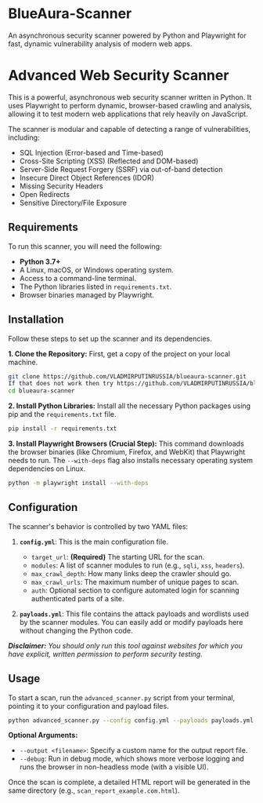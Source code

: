 # BlueAura-Scanner
An asynchronous security scanner powered by Python and Playwright for fast, dynamic vulnerability analysis of modern web apps.
# Advanced Web Security Scanner

This is a powerful, asynchronous web security scanner written in Python. It uses Playwright to perform dynamic, browser-based crawling and analysis, allowing it to test modern web applications that rely heavily on JavaScript.

The scanner is modular and capable of detecting a range of vulnerabilities, including:
-   SQL Injection (Error-based and Time-based)
-   Cross-Site Scripting (XSS) (Reflected and DOM-based)
-   Server-Side Request Forgery (SSRF) via out-of-band detection
-   Insecure Direct Object References (IDOR)
-   Missing Security Headers
-   Open Redirects
-   Sensitive Directory/File Exposure

## Requirements

To run this scanner, you will need the following:

-   **Python 3.7+**
-   A Linux, macOS, or Windows operating system.
-   Access to a command-line terminal.
-   The Python libraries listed in `requirements.txt`.
-   Browser binaries managed by Playwright.

## Installation

Follow these steps to set up the scanner and its dependencies.

**1. Clone the Repository:**
First, get a copy of the project on your local machine.
```bash
git clone https://github.com/VLADMIRPUTINRUSSIA/blueaura-scanner.git
If that does not work then try https://github.com/VLADMIRPUTINRUSSIA/blueaura-scanner
cd blueaura-scanner
```

**2. Install Python Libraries:**
Install all the necessary Python packages using pip and the `requirements.txt` file.
```bash
pip install -r requirements.txt
```

**3. Install Playwright Browsers (Crucial Step):**
This command downloads the browser binaries (like Chromium, Firefox, and WebKit) that Playwright needs to run. The `--with-deps` flag also installs necessary operating system dependencies on Linux.
```bash
python -m playwright install --with-deps
```

## Configuration

The scanner's behavior is controlled by two YAML files:

1.  **`config.yml`**: This is the main configuration file.
    -   `target_url`: **(Required)** The starting URL for the scan.
    -   `modules`: A list of scanner modules to run (e.g., `sqli`, `xss`, `headers`).
    -   `max_crawl_depth`: How many links deep the crawler should go.
    -   `max_crawl_urls`: The maximum number of unique pages to scan.
    -   `auth`: Optional section to configure automated login for scanning authenticated parts of a site.

2.  **`payloads.yml`**: This file contains the attack payloads and wordlists used by the scanner modules. You can easily add or modify payloads here without changing the Python code.

***Disclaimer:** You should only run this tool against websites for which you have explicit, written permission to perform security testing.*

## Usage

To start a scan, run the `advanced_scanner.py` script from your terminal, pointing it to your configuration and payload files.

```bash
python advanced_scanner.py --config config.yml --payloads payloads.yml
```

**Optional Arguments:**
-   `--output <filename>`: Specify a custom name for the output report file.
-   `--debug`: Run in debug mode, which shows more verbose logging and runs the browser in non-headless mode (with a visible UI).

Once the scan is complete, a detailed HTML report will be generated in the same directory (e.g., `scan_report_example.com.html`).
